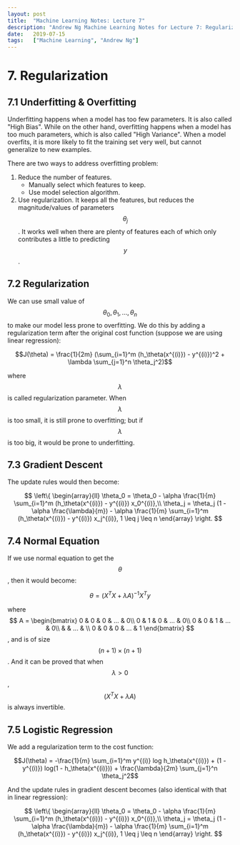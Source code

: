 ```yaml
---
layout:	post
title:	"Machine Learning Notes: Lecture 7"
description: "Andrew Ng Machine Learning Notes for Lecture 7: Regularization"
date:	2019-07-15
tags:	["Machine Learning", "Andrew Ng"]
---
```


# 7. Regularization

## 7.1 Underfitting & Overfitting
Underfitting happens when a model has too few parameters. It is also called "High Bias". While on the other hand, overfitting happens when a model has too much parameters, which is also called "High Variance". When a model overfits, it is more likely to fit the training set very well, but cannot generalize to new examples.

There are two ways to address overfitting problem:
1. Reduce the number of features.
    * Manually select which features to keep.
    * Use model selection algorithm.
2. Use regularization. It keeps all the features, but reduces the magnitude/values of parameters $$\theta_j$$. It works well when there are plenty of features each of which only contributes a little to predicting $$y$$.

## 7.2 Regularization 
We can use small value of $$\theta_0, \theta_1,...,\theta_n$$ to make our model less prone to overfitting. We do this by adding a regularization term after the original cost function (suppose we are using linear regression):

$$J(\theta) = \frac{1}{2m} (\sum_{i=1}^m (h_\theta(x^{(i)}) - y^{(i)})^2 + \lambda \sum_{j=1}^n \theta_j^2)$$

where $$\lambda$$ is called regularization parameter. When $$\lambda$$ is too small, it is still prone to overfitting; but if $$\lambda$$ is too big, it would be prone to underfitting.

## 7.3 Gradient Descent
The update rules would then become:

$$
\left\{
    \begin{array}{ll}
    \theta_0 = \theta_0 - \alpha \frac{1}{m} \sum_{i=1}^m (h_\theta(x^{(i)}) - y^{(i)}) x_0^{(i)},\\
    \theta_j = \theta_j (1 - \alpha \frac{\lambda}{m}) - \alpha \frac{1}{m} \sum_{i=1}^m (h_\theta(x^{(i)}) - y^{(i)}) x_j^{(i)}, 1 \leq j \leq n
    \end{array}
\right.
$$

## 7.4 Normal Equation
If we use normal equation to get the $$\theta$$, then it would become:

$$\theta = (X^T X + \lambda A)^{-1} X^T y$$

where $$
A = \begin{bmatrix}
    0 & 0 & 0 & ... & 0\\
    0 & 1 & 0 & ... & 0\\
    0 & 0 & 1 & ... & 0\\
      &   &   ... &  \\
    0 & 0 & 0 & ... & 1
\end{bmatrix}
$$, and is of size $$(n+1) \times (n+1)$$. And it can be proved that when $$\lambda > 0$$, $$(X^T X + \lambda A)$$ is always invertible.

## 7.5 Logistic Regression
We add a regularization term to the cost function:

$$J(\theta) = -\frac{1}{m} \sum_{i=1}^m y^{(i)} log h_\theta(x^{(i)}) + (1 - y^{(i)}) log(1 - h_\theta(x^{(i)})) + \frac{\lambda}{2m} \sum_{j=1}^n \theta_j^2$$

And the update rules in gradient descent becomes (also identical with that in linear regression):

$$
\left\{
    \begin{array}{ll}
    \theta_0 = \theta_0 - \alpha \frac{1}{m} \sum_{i=1}^m (h_\theta(x^{(i)}) - y^{(i)}) x_0^{(i)},\\
    \theta_j = \theta_j (1 - \alpha \frac{\lambda}{m}) - \alpha \frac{1}{m} \sum_{i=1}^m (h_\theta(x^{(i)}) - y^{(i)}) x_j^{(i)}, 1 \leq j \leq n
    \end{array}
\right.
$$
